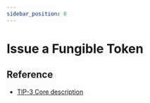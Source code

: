 ```yaml
---
sidebar_position: 0
---
```


# Issue a Fungible Token

## Reference

- [TIP-3 Core description](../../standard/TIP-3/core-description.md)

